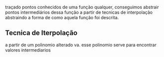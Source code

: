 
traçado pontos conhecidos de uma função qualquer, conseguimos abstrair pontos intermediários dessa função a partir de tecnicas de interpolação abstraindo a forma de como aquela função foi descrita.

<h2>Tecnica de Iterpolação</h2>

a partir de um polinomio alterado va.
esse polinomio serve para encontrar valores intermediarios

